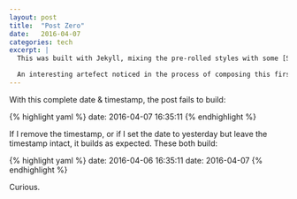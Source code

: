 ```yaml
---
layout: post
title:  "Post Zero"
date:   2016-04-07
categories: tech 
excerpt: | 
  This was built with Jekyll, mixing the pre-rolled styles with some [Skeleton](http://getskeleton.com/) and some customized CSS. 

  An interesting artefect noticed in the process of composing this first post: given a post date of today's date, and a timestamp of the current time, the autobuild fails to generate the post.
---
```


With this complete date & timestamp, the post fails to build:

{% highlight yaml %} 
   date:   2016-04-07 16:35:11 
{% endhighlight %} 

If I remove the timestamp, or if I set the date to yesterday but leave the timestamp intact, it builds as expected. These both build:

{% highlight yaml %} 
  date:   2016-04-06 16:35:11
  date:   2016-04-07
{% endhighlight %} 

Curious.

